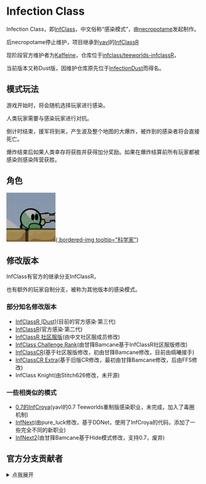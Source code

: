 # Infection Class
Infection Class，即[InfClass](https://github.com/necropotame/teeworlds-infclass)，中文俗称“感染模式”，由[necropotame](https://github.com/necropotame)发起制作。

后necropotame停止维护，项目继承到[yavl](https://github.com/yavl)的[InfClassR](https://github.com/yavl/teeworlds-infclassR)

现阶段官方维护者为[Kaffeine](https://github.com/Kaffeine)，仓库位于[infclass/teeworlds-infclassR](https://github.com/infclass/teeworlds-infclassR)，

当前版本又称Dust版，因维护仓库原先位于[InfectionDust](https://github.com/InfectionDust)而得名。

## 模式玩法
游戏开始时，将会随机选择玩家进行感染。

人类玩家需要与感染玩家进行对抗。

倒计时结束，援军将到来，产生波及整个地图的大爆炸，被炸到的感染者将会直接死亡。

爆炸结束后如果人类幸存将获胜并获得加分奖励。如果在爆炸结算前所有玩家都被感染则感染阵营获胜。

## 角色
[![科学家](resources/infclass/scientist.png){.bordered-img tooltip="科学家"}](?id=modes/infclass/scientist)

## 修改版本
InfClass有官方的继承分支InfClassR，

也有额外的玩家自制分支，被称为其他版本的感染模式。

### 部分知名修改版本

- [InfClassR (Dust)](https://github.com/infclass/teeworlds-infclassR)(目前的官方感染·第三代)
- [InfClassR](https://github.com/yavl/teeworlds-infclassR)(官方感染·第二代)
- [InfClassR 社区服版](https://github.com/TeeworldsCN/teeworlds-infclassR)(由中文社区服成员修改)
- [InfClass Challenge Rank](https://github.com/TeeMidNight/teeworlds-infclassCR)(由甘箨Bamcane基于InfClassR社区服版修改)
- [InfClassCR](https://github.com/TeeMidNight/teeworlds-infclassCR)(基于社区服版修改，初由甘箨Bamcane修改，目前由缟曦接手)
- [InfClassCR Extra](https://gitee.com/TeeFFS/teeworlds-infclassCR-Extra)(基于旧版CR修改，最初由甘箨Bamcane修改，后由FFS修改)
- InfClass Knight(由Stitch626修改，未开源)

### 一些相类似的模式

- [0.7的InfCroya](https://github.com/yavl/teeworlds-infCroya)(yavl的0.7 Teeworlds重制版感染职业，未完成，加入了毒圈机制)
- [InfNext](https://github.com/bonobo-craft/ddnet-infclass)(由pure_luck修改，基于DDNet，使用了InfCroya的代码，添加了一些完全不同的新职业)
- [InfNext2](https://github.com/Bamcane/Teeworlds-InfNext)(由甘箨Bamcane基于Hide模式修改，支持0.7，废弃)

## 官方分支贡献者
<details>
<summary>点我展开</summary>
<a href="https://github.com/infclass/teeworlds-infclassR/graphs/contributors">
  <img src="https://contrib.rocks/image?repo=infclass/teeworlds-infclassR&max=999&column=20" alt="贡献者" />
</a>
</details>